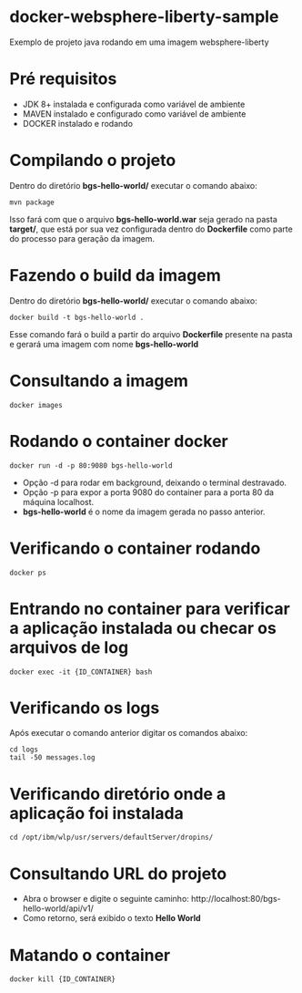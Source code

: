 # docker-websphere-liberty-sample
Exemplo de projeto java rodando em uma imagem websphere-liberty

# Pré requisitos
- JDK 8+ instalada e configurada como variável de ambiente
- MAVEN instalado e configurado como variável de ambiente
- DOCKER instalado e rodando

# Compilando o projeto
Dentro do diretório **bgs-hello-world/** executar o comando abaixo:
```
mvn package
```
Isso fará com que o arquivo **bgs-hello-world.war** seja gerado na pasta **target/**, que está por sua vez configurada dentro do **Dockerfile** como parte do processo para geração da imagem.

# Fazendo o build da imagem
Dentro do diretório **bgs-hello-world/** executar o comando abaixo:
```
docker build -t bgs-hello-world .
```
Esse comando fará o build a partir do arquivo **Dockerfile** presente na pasta e gerará uma imagem com nome **bgs-hello-world**

# Consultando a imagem
```
docker images
```

# Rodando o container docker
```
docker run -d -p 80:9080 bgs-hello-world
```
- Opção -d para rodar em background, deixando o terminal destravado.
- Opção -p para expor a porta 9080 do container para a porta 80 da máquina localhost.
- **bgs-hello-world** é o nome da imagem gerada no passo anterior.

# Verificando o container rodando
```
docker ps
```

# Entrando no container para verificar a aplicação instalada ou checar os arquivos de log
```
docker exec -it {ID_CONTAINER} bash
```

# Verificando os logs
Após executar o comando anterior digitar os comandos abaixo:
```
cd logs
tail -50 messages.log
```

# Verificando diretório onde a aplicação foi instalada
```
cd /opt/ibm/wlp/usr/servers/defaultServer/dropins/
```

# Consultando URL do projeto
- Abra o browser e digite o seguinte caminho: http://localhost:80/bgs-hello-world/api/v1/
- Como retorno, será exibido o texto **Hello World**

# Matando o container
```
docker kill {ID_CONTAINER}
```

